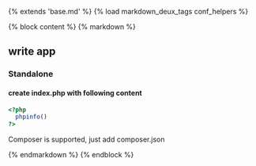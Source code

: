 {% extends 'base.md' %}
{% load markdown_deux_tags conf_helpers %}

{% block content %}
{% markdown %}
## write app

### Standalone
#### create index.php with following content

```php
<?php
  phpinfo()
?>
```
Composer is supported, just add composer.json

{% endmarkdown %}
{% endblock %}
